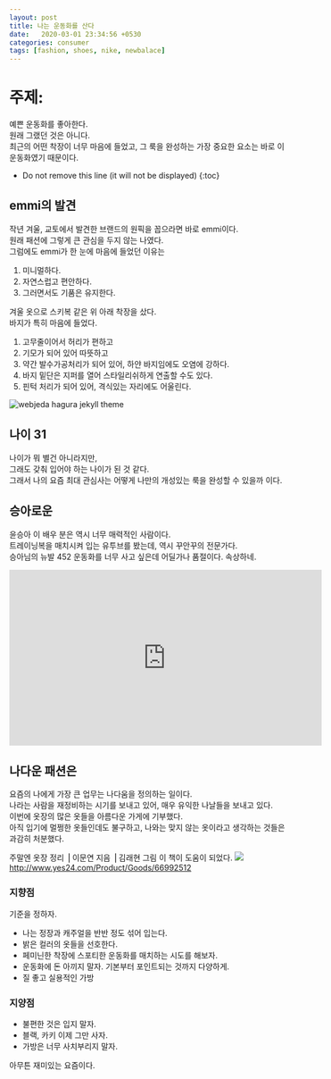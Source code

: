 ```yaml
---
layout: post
title: 나는 운동화를 산다 
date:   2020-03-01 23:34:56 +0530
categories: consumer
tags: [fashion, shoes, nike, newbalace]
---
```


# 주제:
예쁜 운동화를 좋아한다. <br> 
원래 그랬던 것은 아니다. <br>
최근의 어떤 착장이 너무 마음에 들었고, 그 룩을 완성하는 가장 중요한 요소는 바로 이 운동화였기 때문이다. <br>

* Do not remove this line (it will not be displayed) 
{:toc}

## emmi의 발견
작년 겨울, 교토에서 발견한 브랜드의 원픽을 꼽으라면 바로 emmi이다.<br>
원래 패션에 그렇게 큰 관심을 두지 않는 나였다. <br>
그럼에도 emmi가 한 눈에 마음에 들었던 이유는<br>
1. 미니멀하다. <br>
2. 자연스럽고 편안하다.<br>
3. 그러면서도 기품은 유지한다.<br>

<p>
겨울 옷으로 스키복 같은 위 아래 착장을 샀다. <br>
바지가 특히 마음에 들었다. <br>
</p>

1. 고무줄이어서 허리가 편하고<br>
2. 기모가 되어 있어 따뜻하고<br>
3. 약간 발수가공처리가 되어 있어, 하얀 바지임에도 오염에 강하다. <br>
4. 바지 밑단은 지퍼를 열어 스타일리쉬하게 연출할 수도 있다. <br>
5. 핀턱 처리가 되어 있어, 격식있는 자리에도 어울린다. <br>

![webjeda hagura jekyll theme]({{site.baseurl}}/assets/images/emmi-pants.jpg)

## 나이 31
나이가 뭐 별건 아니라지만, <br>
그래도 갖춰 입어야 하는 나이가 된 것 같다. <br>
그래서 나의 요즘 최대 관심사는 어떻게 나만의 개성있는 룩을 완성할 수 있을까 이다. <br>


## 승아로운

윤승아 이 배우 분은 역시 너무 매력적인 사람이다. <br>
트레이닝복을 매치시켜 입는 유투브를 봤는데, 역시 꾸안꾸의 전문가다. <br>
승아님의 뉴발 452 운동화를 너무 사고 싶은데 어딜가나 품절이다. 속상하네.<br>
 <iframe width="560" height="315" src="https://www.youtube.com/embed/9FPStSzbM3A" frameborder="0" allow="accelerometer; autoplay; encrypted-media; gyroscope; picture-in-picture" allowfullscreen></iframe>



## 나다운 패션은

요즘의 나에게 가장 큰 업무는 나다움을 정의하는 일이다. <br>
나라는 사람을 재정비하는 시기를 보내고 있어, 매우 유익한 나날들을 보내고 있다. <br>
이번에 옷장의 많은 옷들을 아름다운 가게에 기부했다. <br>
아직 입기에 멀쩡한 옷들인데도 불구하고, 나와는 맞지 않는 옷이라고 생각하는 것들은 과감히 처분했다. <br>

주말엔 옷장 정리 ⎟ 이문연 지음 ⎟ 김래현 그림
이 책이 도움이 되었다.
<img src="http://image.yes24.com/goods/66992512/800x0">
http://www.yes24.com/Product/Goods/66992512

### 지향점 
기준을 정하자. <br>
* 나는 정장과 캐주얼을 반반 정도 섞어 입는다.<br>
* 밝은 컬러의 옷들을 선호한다.<br>
* 페미닌한 착장에 스포티한 운동화를 매치하는 시도를 해보자.<br>
* 운동화에 돈 아끼지 말자. 기본부터 포인트되는 것까지 다양하게.<br>
* 질 좋고 실용적인 가방<br>

### 지양점
* 불편한 것은 입지 말자.<br>
* 블랙, 카키 이제 그만 사자. <br>
* 가방은 너무 사치부리지 말자. <br>

아무튼 재미있는 요즘이다.

